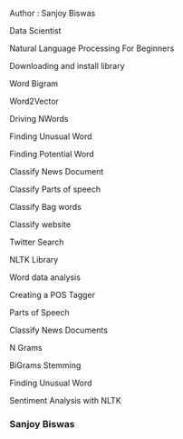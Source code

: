 Author : Sanjoy Biswas

Data Scientist


Natural Language Processing For Beginners

Downloading and install library

Word Bigram

Word2Vector

Driving NWords

Finding Unusual Word

Finding Potential Word

Classify News Document

Classify Parts of speech

Classify Bag words

Classify website

Twitter Search

NLTK Library

Word data analysis

Creating a POS Tagger

Parts of Speech

Classify News Documents

N Grams

BiGrams Stemming

Finding Unusual Word

Sentiment Analysis with NLTK

### Sanjoy Biswas
